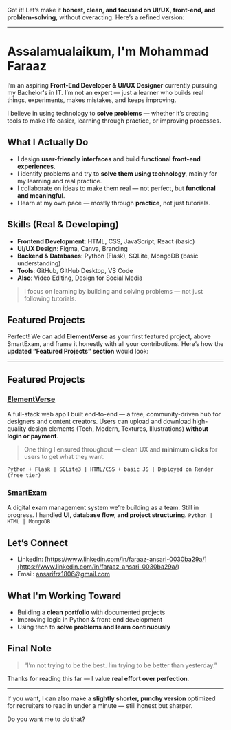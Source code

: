 Got it! Let’s make it **honest, clean, and focused on UI/UX, front-end, and problem-solving**, without overacting. Here’s a refined version:

---

# Assalamualaikum, I'm Mohammad Faraaz

I’m an aspiring **Front-End Developer & UI/UX Designer** currently pursuing my Bachelor's in IT.
I’m not an expert — just a learner who builds real things, experiments, makes mistakes, and keeps improving.

I believe in using technology to **solve problems** — whether it’s creating tools to make life easier, learning through practice, or improving processes.

## What I Actually Do

* I design **user-friendly interfaces** and build **functional front-end experiences**.
* I identify problems and try to **solve them using technology**, mainly for my learning and real practice.
* I collaborate on ideas to make them real — not perfect, but **functional and meaningful**.
* I learn at my own pace — mostly through **practice**, not just tutorials.

## Skills (Real & Developing)

* **Frontend Development**: HTML, CSS, JavaScript, React (basic)
* **UI/UX Design**: Figma, Canva, Branding
* **Backend & Databases**: Python (Flask), SQLite, MongoDB (basic understanding)
* **Tools**: GitHub, GitHub Desktop, VS Code
* **Also**: Video Editing, Design for Social Media

> I focus on learning by building and solving problems — not just following tutorials.

## Featured Projects

Perfect! We can add **ElementVerse** as your first featured project, above SmartExam, and frame it honestly with all your contributions. Here’s how the **updated “Featured Projects” section** would look:

---

## Featured Projects

### [ElementVerse](https://elementverse.onrender.com/)

A full-stack web app I built end-to-end — a free, community-driven hub for designers and content creators.
Users can upload and download high-quality design elements (Tech, Modern, Textures, Illustrations) **without login or payment**.

> One thing I ensured throughout — clean UX and **minimum clicks** for users to get what they want.

`Python + Flask | SQLite3 | HTML/CSS + basic JS | Deployed on Render (free tier)`

### [SmartExam](https://github.com/Faraaz1806/SmartExam)

A digital exam management system we’re building as a team. Still in progress.
I handled **UI, database flow, and project structuring**.
`Python | HTML | MongoDB`

## Let’s Connect

* LinkedIn: [https://www.linkedin.com/in/faraaz-ansari-0030ba29a/](https://www.linkedin.com/in/faraaz-ansari-0030ba29a/)
* Email: [ansarifrz1806@gmail.com](mailto:ansarifrz1806@gmail.com)

## What I'm Working Toward

* Building a **clean portfolio** with documented projects
* Improving logic in Python & front-end development
* Using tech to **solve problems and learn continuously**

## Final Note

> “I’m not trying to be the best. I’m trying to be better than yesterday.”

Thanks for reading this far — I value **real effort over perfection**.

---

If you want, I can also make a **slightly shorter, punchy version** optimized for recruiters to read in under a minute — still honest but sharper.

Do you want me to do that?
